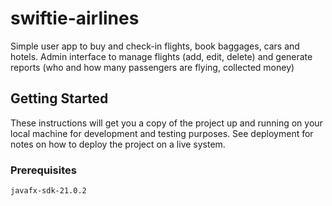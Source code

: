 # swiftie-airlines
Simple user app to buy and check-in flights, book baggages, cars and hotels.
Admin interface to manage flights (add, edit, delete) and generate reports (who and how many passengers are flying, collected money)
## Getting Started

These instructions will get you a copy of the project up and running on your local machine for development and testing purposes. See deployment for notes on how to deploy the project on a live system.

### Prerequisites
```
javafx-sdk-21.0.2
```
